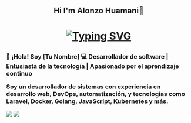 <h2 align="center"

 Hi I'm Alonzo Huamani👋
 
 </h2>
 
 <h1 align="center">
  
  [![Typing SVG](https://readme-typing-svg.demolab.com/?lines=First+line+of+text;Second+line+of+text)](https://git.io/typing-svg)
  
 </h1>
 
<p align='center'></p>
<h3>
 👋 ¡Hola! Soy [Tu Nombre]
💻 Desarrollador de software | Entusiasta de la tecnología | Apasionado por el aprendizaje continuo

Soy un desarrollador de sistemas con experiencia en desarrollo web, DevOps, automatización, y tecnologías como Laravel, Docker, Golang, JavaScript, Kubernetes y más.
</h3>
<p align='center'></p>
<a href="https://github.com/404"><img src="https://user-images.githubusercontent.com/73097560/115834477-dbab4500-a447-11eb-908a-139a6edaec5c.gif"></a>
 <img src="https://github.com/sourabmaity/sourabmaity/blob/main/header_.png" >

 

<!--
**alonzo-hs/alonzo-hs** is a ✨ _special_ ✨ repository because its `README.md` (this file) appears on your GitHub profile.

Here are some ideas to get you started:

- 🔭 I’m currently working on ...
- 🌱 I’m currently learning ...
- 👯 I’m looking to collaborate on ...
- 🤔 I’m looking for help with ...
- 💬 Ask me about ...
- 📫 How to reach me: ...
- 😄 Pronouns: ...
- ⚡ Fun fact: ...
-->
